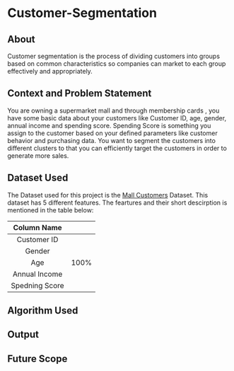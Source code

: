 # Customer-Segmentation

## About

Customer segmentation is the process of dividing customers into groups based on common characteristics so companies can market to each group effectively and appropriately.


## Context and Problem Statement

You are owning a supermarket mall and through membership cards , you have some basic data about your customers like Customer ID, age, gender, annual income and spending score. Spending Score is something you assign to the customer based on your defined parameters like customer behavior and purchasing data. You want to segment the customers into different clusters to that you can efficiently target the customers in order to generate more sales.

## Dataset Used 

The Dataset used for this project is the <a href="https://www.kaggle.com/datasets/vjchoudhary7/customer-segmentation-tutorial-in-python">Mall Customers</a> Dataset. This dataset has 5 different features. The feartures and their short descirption is mentioned in the table below:

   | Column Name  |       |
 |    :----:   |          ---: |
 | Customer ID      |   |
| Gender        |      |
 | Age | 100% |
 | Annual Income |  |
 | Spedning Score |  |

## Algorithm Used 
## Output 
## Future Scope
